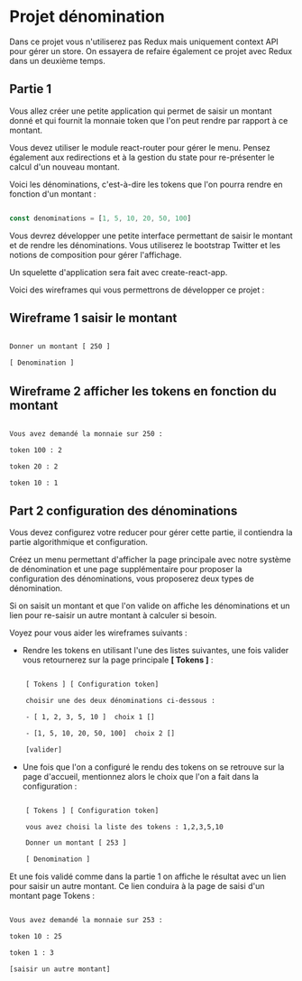 # Projet dénomination

Dans ce projet vous n'utiliserez pas Redux mais uniquement context API pour gérer un store. On essayera de refaire également ce projet avec Redux dans un deuxième temps.

## Partie 1

Vous allez créer une petite application qui permet de saisir un montant donné et qui fournit la monnaie token que l'on peut rendre par rapport à ce montant.

Vous devez utiliser le module react-router pour gérer le menu. Pensez également aux redirections et à la gestion du state pour re-présenter le calcul d'un nouveau montant.

Voici les dénominations, c'est-à-dire les tokens que l'on pourra rendre en fonction d'un montant :

```js

const denominations = [1, 5, 10, 20, 50, 100]

```

Vous devrez développer une petite interface permettant de saisir le montant et de rendre les dénominations. Vous utiliserez le bootstrap Twitter et les notions de composition pour gérer l'affichage.

Un squelette d'application sera fait avec create-react-app.

Voici des wireframes qui vous permettrons de développer ce projet :

## Wireframe 1 saisir le montant

```txt

Donner un montant [ 250 ]

[ Denomination ]

```

## Wireframe 2 afficher les tokens en fonction du montant

```txt

Vous avez demandé la monnaie sur 250 :

token 100 : 2

token 20 : 2

token 10 : 1

```

## Part 2 configuration des dénominations

Vous devez configurez votre reducer pour gérer cette partie, il contiendra la partie algorithmique et configuration.

Créez un menu permettant d'afficher la page principale avec notre système de dénomination et une page supplémentaire pour proposer la configuration des dénominations, vous proposerez deux types de dénomination.

Si on saisit un montant et que l'on valide on affiche les dénominations et un lien pour re-saisir un autre montant à calculer si besoin.

Voyez pour vous aider les wireframes suivants :

- Rendre les tokens en utilisant l'une des listes suivantes, une fois valider vous retournerez sur la page principale **[ Tokens ]** :

```txt

    [ Tokens ] [ Configuration token]

    choisir une des deux dénominations ci-dessous :

    - [ 1, 2, 3, 5, 10 ]  choix 1 []

    - [1, 5, 10, 20, 50, 100]  choix 2 []

    [valider]

```

- Une fois que l'on a configuré le rendu des tokens on se retrouve sur la page d'accueil, mentionnez alors le choix que l'on a fait dans la configuration :

```txt

    [ Tokens ] [ Configuration token]

    vous avez choisi la liste des tokens : 1,2,3,5,10

    Donner un montant [ 253 ]

    [ Denomination ]

```

Et une fois validé comme dans la partie 1 on affiche le résultat avec un lien pour saisir un autre montant. Ce lien conduira à la page de saisi d'un montant page Tokens :

```txt

Vous avez demandé la monnaie sur 253 :

token 10 : 25

token 1 : 3

[saisir un autre montant]

```
